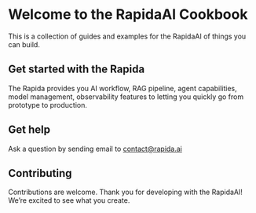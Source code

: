 # Welcome to the RapidaAI Cookbook
This is a collection of guides and examples for the RapidaAI of things you can build.

## Get started with the Rapida
The Rapida provides you AI workflow, RAG pipeline, agent capabilities, model management, observability features to letting you quickly go from prototype to production.

## Get help
Ask a question by sending email to contact@rapida.ai

## Contributing
Contributions are welcome.
Thank you for developing with the RapidaAI! We’re excited to see what you create.
